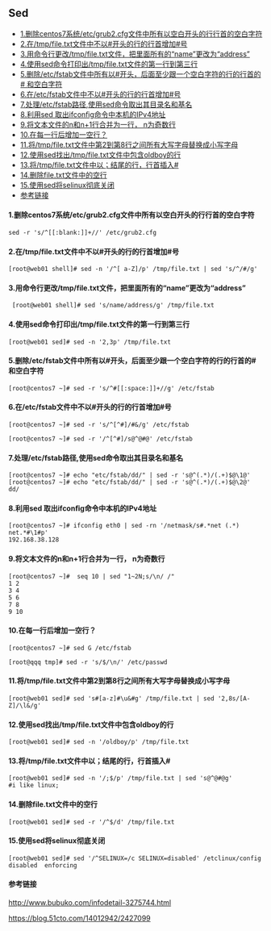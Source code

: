 ## Sed

* [1.删除centos7系统/etc/grub2.cfg⽂件中所有以空⽩开头的⾏⾏⾸的空⽩字符](#1删除centos7系统etcgrub2cfg件中所有以空开头的的空字符)
* [2.在/tmp/file.txt文件中不以#开头的行的行首增加#号](#2在tmpfiletxt文件中不以开头的行的行首增加号)
* [3.用命令行更改/tmp/file.txt文件，把里面所有的“name”更改为“address”](#3用命令行更改tmpfiletxt文件把里面所有的name更改为address)
* [4.使用sed命令打印出/tmp/file.txt文件的第一行到第三行](#4使用sed命令打印出tmpfiletxt文件的第一行到第三行)
* [5.删除/etc/fstab⽂件中所有以#开头，后⾯⾄少跟⼀个空⽩字符的⾏的⾏⾸的# 和空⽩字符](#5删除etcfstab件中所有以开头后少跟个空字符的的的-和空字符)
* [6.在/etc/fstab⽂件中不以#开头的⾏的⾏⾸增加#号](#6在etcfstab件中不以开头的的增加号)
* [7.处理/etc/fstab路径,使⽤sed命令取出其⽬录名和基名](#7处理etcfstab路径使sed命令取出其录名和基名)
* [8.利⽤sed 取出ifconﬁg命令中本机的IPv4地址](#8利sed-取出ifconﬁg命令中本机的ipv4地址)
* [9.将⽂本⽂件的n和n+1⾏合并为⼀⾏， n为奇数⾏](#9将本件的n和n1合并为-n为奇数)
* [10.在每一行后增加一空行？](#10在每一行后增加一空行)
* [11.将/tmp/file.txt文件中第2到第8行之间所有大写字母替换成小写字母](#11将tmpfiletxt文件中第2到第8行之间所有大写字母替换成小写字母)
* [12.使用sed找出/tmp/file.txt文件中包含oldboy的行](#12使用sed找出tmpfiletxt文件中包含oldboy的行)
* [13.将/tmp/file.txt文件中以；结尾的行，行首插入#](#13将tmpfiletxt文件中以结尾的行行首插入)
* [14.删除file.txt文件中的空行](#14删除filetxt文件中的空行)
* [15.使用sed将selinux彻底关闭](#15使用sed将selinux彻底关闭)
* [参考链接](#参考链接)

#### 1.删除centos7系统/etc/grub2.cfg⽂件中所有以空⽩开头的⾏⾏⾸的空⽩字符

``` linux 
sed -r 's/^[[:blank:]]+//' /etc/grub2.cfg
```

#### 2.在/tmp/file.txt文件中不以#开头的行的行首增加#号

``` linux
[root@web01 shell]# sed -n '/^[ a-Z]/p' /tmp/file.txt | sed 's/^/#/g'
```

#### 3.用命令行更改/tmp/file.txt文件，把里面所有的“name”更改为“address”

```linux
 [root@web01 shell]# sed 's/name/address/g' /tmp/file.txt  
```

#### 4.使用sed命令打印出/tmp/file.txt文件的第一行到第三行

```linux
[root@web01 sed]# sed -n '2,3p' /tmp/file.txt 

```

#### 5.删除/etc/fstab⽂件中所有以#开头，后⾯⾄少跟⼀个空⽩字符的⾏的⾏⾸的# 和空⽩字符

```linux 
[root@centos7 ~]# sed -r 's/^#[[:space:]]+//g' /etc/fstab
```

#### 6.在/etc/fstab⽂件中不以#开头的⾏的⾏⾸增加#号

```linux
[root@centos7 ~]# sed -r 's/^[^#]/#&/g' /etc/fstab

[root@centos7 ~]# sed -r '/^[^#]/s@^@#@' /etc/fstab
```

#### 7.处理/etc/fstab路径,使⽤sed命令取出其⽬录名和基名

```linux
[root@centos7 ~]# echo "etc/fstab/dd/" | sed -r 's@^(.*)/(.+)$@\1@'
[root@centos7 ~]# echo "etc/fstab/dd/" | sed -r 's@^(.*)/(.+)$@\2@'
dd/
```

#### 8.利⽤sed 取出ifconﬁg命令中本机的IPv4地址

```linux
[root@centos7 ~]# ifconfig eth0 | sed -rn '/netmask/s#.*net (.*)  net.*#\1#p'
192.168.38.128
```

#### 9.将⽂本⽂件的n和n+1⾏合并为⼀⾏， n为奇数⾏

```linux
[root@centos7 ~]#  seq 10 | sed "1~2N;s/\n/ /" 
1 2
3 4
5 6
7 8
9 10
```

#### 10.在每一行后增加一空行？

```linux
[root@centos7 ~]# sed G /etc/fstab

[root@qqq tmp]# sed -r 's/$/\n/' /etc/passwd
```

#### 11.将/tmp/file.txt文件中第2到第8行之间所有大写字母替换成小写字母

```linux
[root@web01 sed]# sed 's#[a-z]#\u&#g' /tmp/file.txt | sed '2,8s/[A-Z]/\l&/g'

```

#### 12.使用sed找出/tmp/file.txt文件中包含oldboy的行

```linux
[root@web01 sed]# sed -n '/oldboy/p' /tmp/file.txt 
```

#### 13.将/tmp/file.txt文件中以；结尾的行，行首插入#

```linux
[root@web01 sed]# sed -n '/;$/p' /tmp/file.txt | sed 's@^@#@g'
#i like linux;
```

#### 14.删除file.txt文件中的空行

```linux
[root@web01 sed]# sed -r '/^$/d' /tmp/file.txt 
```

#### 15.使用sed将selinux彻底关闭

```linux
[root@web01 sed]# sed '/^SELINUX=/c SELINUX=disabled' /etclinux/config
disabled  enforcing
```

#### 参考链接

http://www.bubuko.com/infodetail-3275744.html

https://blog.51cto.com/14012942/2427099